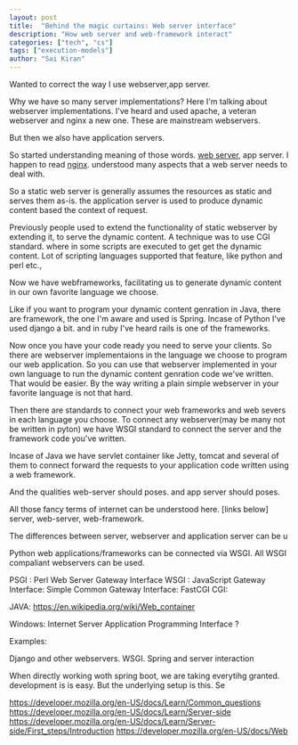 ```yaml
---
layout: post
title:  "Behind the magic curtains: Web server interface"
description: "How web server and web-framework interact"
categories: ["tech", "cs"]
tags: ["execution-models"]
author: "Sai Kiran"
---
```

Wanted to correct the way I use webserver,app server.

Why we have so many server implementations? Here I'm talking about webserver implementations.
I've heard and used apache, a veteran webserver and nginx a new one. These are mainstream 
webservers.

But then we also have application servers. 

So started understanding meaning of those words. [web server][webserver], app server.
I happen to read [nginx](https://www.aosabook.org/en/nginx.html). understood many aspects that a 
web server needs to deal with.


So a static web server is generally assumes the resources as static and serves them as-is.
the application server is used to produce dynamic content based the context of request.

Previously people used to extend the functionality of static webserver by extending it, to serve 
the dynamic content. A technique was to use CGI standard. where in some scripts are executed to get 
get the dynamic content. Lot of scripting languages supported that feature, like python and perl 
etc.,


Now we have webframeworks, facilitating us to generate dynamic content in our own favorite 
language we choose.

Like if you want to program your dynamic content genration in Java, there are framework, the one 
I'm aware and used is Spring. Incase of Python I've used django a bit. and in ruby I've heard 
rails is one of the frameworks.


Now once you have your code ready you need to serve your clients. 
So there are webserver implementaions in the language we choose to program our web application.
So you can use that webserver implemented in your own language to run the dynamic content 
genration code we've written. That would be easier. By the way writing a plain simple webserver 
in your favorite language is not that hard. 



Then there are standards to connect your web frameworks and web severs in each language you choose.
To connect any webserver(may be many not be written in pyton) we have WSGI standard to connect 
the server and the framework code you've written.


Incase of Java we have servlet container like Jetty, tomcat and several of them to connect 
forward the requests to your application code written using a web framework.



 

And the qualities web-server should poses. and app server should poses. 

All those fancy terms of internet can be understood here. [links below]
server, web-server, web-framework. 


The differences between server, webserver and application server can be u


Python web applications/frameworks can be connected via WSGI. All WSGI compaliant webservers can 
be used.

PSGI : Perl Web Server Gateway Interface
WSGI :
JavaScript Gateway Interface:
Simple Common Gateway Interface: 
FastCGI
CGI:

JAVA: https://en.wikipedia.org/wiki/Web_container

Windows: Internet Server Application Programming Interface ?


Examples:

Django and other webservers. WSGI. Spring and server interaction


When directly working woth spring boot, we are taking everytihg granted. development is is easy. 
But the underlying setup is this.
Se

https://developer.mozilla.org/en-US/docs/Learn/Common_questions
https://developer.mozilla.org/en-US/docs/Learn/Server-side
https://developer.mozilla.org/en-US/docs/Learn/Server-side/First_steps/Introduction
https://developer.mozilla.org/en-US/docs/Web

[webserver]: https://developer.mozilla.org/en-US/docs/Learn/Common_questions/What_is_a_web_server
[nginx]: https://www.nginx.com/resources/glossary/nginx/

